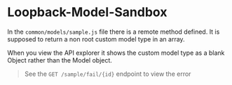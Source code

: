 # Loopback-Model-Sandbox

In the `common/models/sample.js` file there is a remote method defined. It is supposed to return a non root custom model type in an array.

When you view the API explorer it shows the custom model type as a blank Object rather than the Model object. 


> See the `GET /sample/fail/{id}` endpoint to view the error
